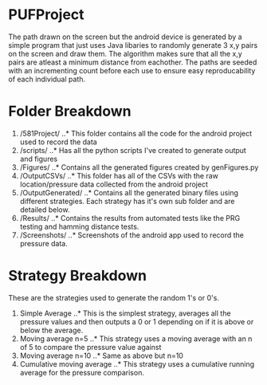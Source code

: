 # PUFProject
The path drawn on the screen but the android device is generated by a simple program
that just uses Java libaries to randomly generate 3 x,y pairs on the screen and draw them.
The algorithm makes sure that all the x,y pairs are atleast a minimum distance from eachother.
The paths are seeded with an incrementing count before each use to ensure easy reproducability
of each individual path.

# Folder Breakdown
1. /581Project/
..* This folder contains all the code for the android project used to record the data
2. /scripts/
..* Has all the python scripts I've created to generate output and figures
3. /Figures/
..* Contains all the generated figures created by genFigures.py
4. /OutputCSVs/
..* This folder has all of the CSVs with the raw location/pressure data collected from the android project
5. /OutputGenerated/
..* Contains all the generated binary files using different strategies. Each strategy has it's own sub folder and are detailed below.
6. /Results/
..* Contains the results from automated tests like the PRG testing and hamming distance tests.
7. /Screenshots/
..* Screenshots of the android app used to record the pressure data.

# Strategy Breakdown
These are the strategies used to generate the random 1's or 0's.
1. Simple Average
..* This is the simplest strategy, averages all the pressure values and then outputs a 0 or 1 depending on if it is above or below the average.
2. Moving average n=5
..* This strategy uses a moving average with an n of 5 to compare the pressure value against
3. Moving average n=10
..* Same as above but n=10
4. Cumulative moving average
..* This strategy uses a cumulative running average for the pressure comparison.

